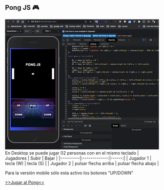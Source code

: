 ## Pong JS :video_game:
![](pong-thumb.gif)
En Desktop se puede jugar 02 personas con en el mismo teclado
| Jugadores   |      Subir      |  Bajar |
|----------|:-------------:|------:|
| Jugador 1 | tecla (W) | tecla (S) |
| Jugador 2 | pulsar flecha arriba | pulsar flecha abajo |


Para la versión mobile sólo esta activo los botones "UP/DOWN"

<a href="https://juniomarquesmartins.github.io/PongJS/" target="_blank">>>Jugar al Pong<<</a>